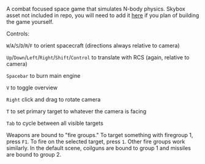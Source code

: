 A combat focused space game that simulates N-body physics. Skybox asset not included in repo, you will need to add it [here](https://assetstore.unity.com/packages/3d/environments/sci-fi/real-stars-skybox-lite-116333) if you plan of building the game yourself.

Controls:

`W`/`A`/`S`/`D`/`R`/`F` to orient spacecraft (directions always relative to camera)

`Up`/`Down`/`Left`/`Right`/`Shift`/`Control` to translate with RCS (again, relative to camera)

`Spacebar` to burn main engine

`V` to toggle overview

`Right` click and drag to rotate camera

`T` to set primary target to whatever the camera is facing

`Tab` to cycle between all visible targets

Weapons are bound to "fire groups." To target something with firegroup 1, press `F1`. To fire on the selected target, press `1`.
Other fire groups work similarly.
In the default scene, coilguns are bound to group 1 and missiles are bound to group 2.